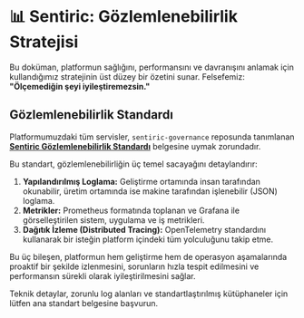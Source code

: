 # 📊 Sentiric: Gözlemlenebilirlik Stratejisi

Bu doküman, platformun sağlığını, performansını ve davranışını anlamak için kullandığımız stratejinin üst düzey bir özetini sunar. Felsefemiz: **"Ölçemediğin şeyi iyileştiremezsin."**

## Gözlemlenebilirlik Standardı

Platformumuzdaki tüm servisler, `sentiric-governance` reposunda tanımlanan **[Sentiric Gözlemlenebilirlik Standardı](./../engineering/OBSERVABILITY_STANDARD.md)** belgesine uymak zorundadır.

Bu standart, gözlemlenebilirliğin üç temel sacayağını detaylandırır:

1.  **Yapılandırılmış Loglama:** Geliştirme ortamında insan tarafından okunabilir, üretim ortamında ise makine tarafından işlenebilir (JSON) loglama.
2.  **Metrikler:** Prometheus formatında toplanan ve Grafana ile görselleştirilen sistem, uygulama ve iş metrikleri.
3.  **Dağıtık İzleme (Distributed Tracing):** OpenTelemetry standardını kullanarak bir isteğin platform içindeki tüm yolculuğunu takip etme.

Bu üç bileşen, platformun hem geliştirme hem de operasyon aşamalarında proaktif bir şekilde izlenmesini, sorunların hızla tespit edilmesini ve performansın sürekli olarak iyileştirilmesini sağlar.

Teknik detaylar, zorunlu log alanları ve standartlaştırılmış kütüphaneler için lütfen ana standart belgesine başvurun.